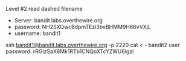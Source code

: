 Level #2 read dashed filename
- Server: bandit.labs.overthewire.org
- password: NH2SXQwcBdpmTEzi3bvBHMM9H66vVXjL
- username: bandit1

ssh bandit1@bandit.labs.overthewire.org -p 2220
cat < -
bandit2 user password: rRGizSaX8Mk1RTb1CNQoXTcYZWU6lgzi
